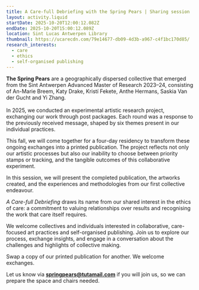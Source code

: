 ```yaml
---
title: A Care-full Debriefing with the Spring Pears | Sharing session
layout: activity.liquid
startDate: 2025-10-20T12:00:12.082Z
endDate: 2025-10-20T15:00:12.089Z
location: Sint Lucas Antwerpen Library
thumbnail: https://ucarecdn.com/79e14677-db09-4d3b-a967-c4f1bc170d85/
research_interests:
  - care
  - ethics
  - self-organised publishing
---
```

**The Spring Pears** are a geographically dispersed collective that emerged from the Sint Antwerpen Advanced Master of Research 2023–24, consisting of An-Marie Breem, Katy Drake, Kristí Fekete, Anthe Hermans, Saskia Van der Gucht and Yi Zhang.\
\
In 2025, we conducted an experimental artistic research project, exchanging our work through post packages. Each round was a response to the previously received message, shaped by six themes present in our individual practices.

This fall, we will come together for a four-day residency to transform these ongoing exchanges into a printed publication. The project reflects not only our artistic processes but also our inability to choose between priority stamps or tracking, and the tangible outcomes of this collaborative experiment.

In this session, we will present the completed publication, the artworks created, and the experiences and methodologies from our first collective endeavour.

*A Care-full Debriefing* draws its name from our shared interest in the ethics of care: a commitment to valuing relationships over results and recognising the work that care itself requires.

We welcome collectives and individuals interested in collaborative, care-focused art practices and self-organised publishing. Join us to explore our process, exchange insights, and engage in a conversation about the challenges and highlights of collective making.

Swap a copy of our printed publication for another. We welcome exchanges.

Let us know via **[springpears@tutamail.com](mailto:springpears@tutamail.com)** if you will join us, so we can prepare the space and chairs needed.
